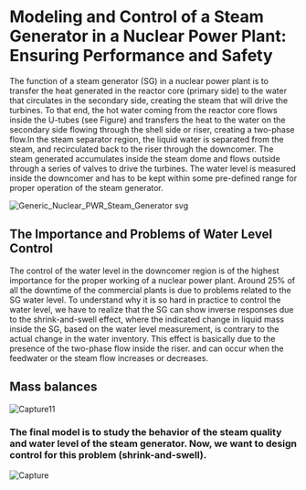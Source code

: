 # Modeling and Control of a Steam Generator in a Nuclear Power Plant: Ensuring Performance and Safety



The function of a steam generator (SG) in a nuclear power plant is to transfer the heat generated in the reactor core (primary side) to the water that circulates in the secondary side, creating the steam that will drive the turbines. To that end, the hot water coming from the reactor core flows inside the U-tubes (see Figure) and transfers the heat to the water on the secondary side flowing through the shell side or riser, creating a two-phase flow.In the steam separator region, the liquid water is separated from the steam, and recirculated back to the riser through the downcomer. The steam generated accumulates inside the steam dome and flows outside through a series of valves to drive the turbines. The water level is measured inside the downcomer and has to be kept within some pre-defined range for proper operation of the steam generator. 

![Generic_Nuclear_PWR_Steam_Generator svg](https://github.com/REFATESHAQ/Steam-generator-nuclear-power-/assets/48349737/a485f51a-7cc7-4cdd-99d0-6f5f582b8e67)

## The Importance and Problems of Water Level Control 

The control of the water level in the downcomer region is of the highest importance for the proper working of a nuclear power plant. Around 25% of all the downtime of the commercial plants is due to problems related to the SG water level. To understand why it is so hard in practice to control the water level, we have to realize that the SG can show inverse responses due to the shrink-and-swell effect, where the indicated change in liquid mass inside the SG, based on the water level measurement, is contrary to the actual change in the water inventory. This effect is basically due to the presence of the two-phase flow inside the riser. and can occur when the feedwater or the steam flow increases or decreases.

## Mass balances 

![Capture11](https://github.com/REFATESHAQ/Steam-generator-nuclear-power-/assets/48349737/ef83c4c1-cb08-4e7a-89b5-7604323a5ffa)

### The final model is to study the behavior of the steam quality and water level of the steam generator. Now, we want to design control for this problem (shrink-and-swell).

![Capture](https://github.com/REFATESHAQ/Steam-generator-nuclear-power-/assets/48349737/02716de4-33a0-4222-8d06-b4811d3ef674)
